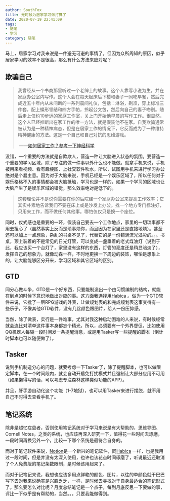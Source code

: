 ```yaml
---
author: SouthFox
title: 是时候为居家学习做打算了
date: 2020-07-19 22:41:09
tags: 
- 随笔
- 学习
category: 随笔
---
```


马上，居家学习对我来说是一件避无可避的事情了，但因为众所周知的原因，似乎居家学习的效率不是很高，那么有什么方法来应对呢？

<!--- more--->

## 欺骗自己

> 我曾经从一个书商那里听过一个老绅士的故事。这个人靠写小说为生，并在家庭办公室内写作。这个人会在每天起床后下楼和妻子一同吃早餐，然后完成近五十年内从未间断的一系列晨间礼仪，包括：淋浴，剃须，穿上标准三件套，配上蝶形领结和四方手帕，拎起公文包，然后向自己的妻子吻别。随后走上仅约10步远的家庭工作室，关上门开始他早晨的写作工作。很显然，这个人已经推断出在家工作的唯一方法，就是假装他不在家。自我欺骗通常被认为是一种精神病态，但是在居家工作的情况下，它反而成为了一种维持精神健康的方法。这是一个自己和自己对抗的思维游戏。
>
> ​					——[如何居家工作？参考一下神经科学](http://jandan.net/p/107120)

没错，一个重要的方法就是自欺欺人，营造一种让大脑进入状态的氛围。要营造一个重要的学习区域，除了专注的做一件事以外什么也不能做。就拿手机来说，手机被用来看视频、看有趣梗图、上社交软件吹水，所以，试图用手机来进行学习办公绝对是个蠢主意。因为对于大脑来说，手机已经是一个娱乐区域了，所以任何对于娱乐格格不入的事情都会被大脑抵触，学习也是一样的，如果一个学习的区域也让大脑产生了是娱乐区域的错觉，那么效率绝对是低下的。

> 这套理论并不是说你需要在你的后院建一个家庭办公室来提高工作效率；它其实朴素地告诉我们不要在床上或是沙发上办公。找一个地方专门标注好，只用来工作，而不做任何其他事。哪怕仅仅只是换一个座位。

同时，仪式感也是重要的一环，假装自己要去一个工作地点，家里的一切琐事都不用去担心了（虽然事实上反而是琐事烦你，而且因为在家里还是直接地烦）。甚至还可以加上一点想象，杂乱的书桌不见了，代替它的是一份铺满流光溢彩的。。。书桌，顶上装着的不是常见的日光灯管，可以变成一盏垂着的老式煤油灯（说到于此，我应该买一个台灯了，家里没有这样的东西，灯管的亮度还是稍显暗淡了），发挥自己的想象力，就像动森一样，不时地更换一下周边的装饰，哪怕是想象上的，让大脑能够区分开来，学习区域和其它区域的区别。



## GTD

同分心做斗争，GTD是一个好东西，只要能制造出一个由习惯编制的结构，就能在到点的时候下意识地做出对应的事。这方面我选择用[Habica](https://habitica.com/) 。做为一个GTD软件来说，它批了一层RPG游戏的外表，让做规划表的和完成规划表这事变得有一些乐子，不像其他GTD软件，没有几丝颜色跟图片，给人一份压抑感。

当然，除了做表，实行是一件难事，尤其对我这种启动困难的人来说，有时候经常就会连比对清单这件事本身都忘个精光，所以，必须要有一个外界督促，比如使用QQ机器人每隔一段时间发一条提醒消息，或是用Tasker写一些提醒的脚本（倒计时脚本也可以随便做了）。



## Tasker

说到手机制造分心的问题，就要考虑一下Tasker了，除了提醒脚本，也可以做限定脚本，在一个时间段内，就会自动开启免打扰模式并且强制让大部分应用不可用（如果懒得写的话，可以考虑专注森林这样类似功能的APP）。

并且，肝手游自动化这个功能（1-7地狱），也可以用Tasker来进行摆脱，就不用自己不时得去查看手机了。



## 笔记系统

除非是超忆症患者，否则使用笔记系统对于学习来说是有大帮助的，思维导图、Cornell Notes，之类的系统，也应该再深入研究一下，值得花一些时间去琢磨，一段时间再换另外一个，比较一下哪个系统是最符合自身的。

而对于笔记软件来说，[Notion](https://www.notion.so/)是一个新兴的笔记软件，同[Habica](https://habitica.com/) 一样，也是我用过一段时间，但是并没有太深入使用，也许也该花点时间琢磨了，听说最近还取消了个人免费版的笔记条数限制，是时候该用起来了。

而对于记笔记来说，我想也应该多用点鲜艳的颜色、图片，以往的单颜色就干巴巴写下去对我来说确实是兴趣乏乏，一样，是时候去寻找对于自身最适合的笔记形式了。那么要怎么对比呢？月度总结笔记是一个点子，每到月底反思一下要做的事，评比一下似乎是有帮助的，当然。。。只要我能做得到。